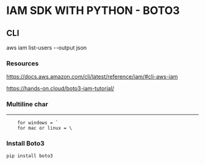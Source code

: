 # **IAM SDK WITH PYTHON - BOTO3**

## CLI


aws iam list-users --output json

### Resources

https://docs.aws.amazon.com/cli/latest/reference/iam/#cli-aws-iam

https://hands-on.cloud/boto3-iam-tutorial/


###  Multiline char 
---
```
	for windows = `
	for mac or linux = \
```

### **Install Boto3**

```
pip install boto3

```
